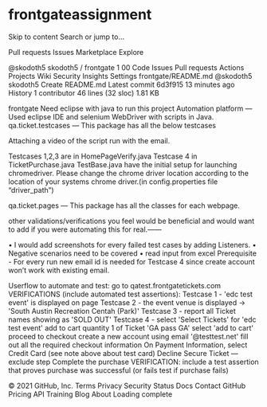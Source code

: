 # frontgateassignment

Skip to content
Search or jump to…

Pull requests
Issues
Marketplace
Explore
 
@skodoth5 
skodoth5
/
frontgate
1
00
Code
Issues
Pull requests
Actions
Projects
Wiki
Security
Insights
Settings
frontgate/README.md
@skodoth5
skodoth5 Create README.md
Latest commit 6d3f915 13 minutes ago
 History
 1 contributor
46 lines (32 sloc)  1.81 KB
  
frontgate
Need eclipse with java to run this project Automation platform — Used eclipse IDE and selenium WebDriver with scripts in Java. qa.ticket.testcases — This package has all the below testcases

Attaching a video of the script run with the email.

Testcases 1,2,3 are in HomePageVerify.java
Testcase 4 in TicketPurchase.java
TestBase.java have the initial setup for launching chromedriver. Please change the chrome driver location according to the location of your systems chrome driver.(in config.properties file “driver_path”)

qa.ticket.pages — This package has all the classes for each webpage.

other validations/verifications you feel would be beneficial and would want to add if you were automating this for real.——

•	I would add screenshots for every failed test cases by adding Listeners.
•	Negative scenarios need to be covered
•	read input from excel
Prerequisite - For every run new email id is needed for Testcase 4 since create account won’t work with existing email.

Userflow to automate and test: go to qatest.frontgatetickets.com VERIFICATIONS (include automated test assertions): Testcase 1 - 'edc test event' is displayed on page Testcase 2 - the event venue is displayed -> 'South Austin Recreation Centah (Park)' Testcase 3 - report all Ticket names showing as 'SOLD OUT' Testcase 4 - select 'Select Tickets' for 'edc test event' add to cart quantity 1 of Ticket 'GA pass GA' select 'add to cart' proceed to checkout create a new account using email '@testtest.net' fill out all the required checkout information On Payment Information, select Credit Card (see note above about test card) Decline Secure Ticket — exclude step Complete the purchase VERIFICATION: include a test assertion that proves purchase was successful (or fails test if purchase fails)

© 2021 GitHub, Inc.
Terms
Privacy
Security
Status
Docs
Contact GitHub
Pricing
API
Training
Blog
About
Loading complete
